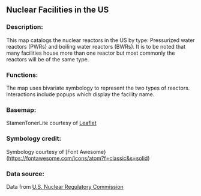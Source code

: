 ## Nuclear Facilities in the US
### Description: 
This map catalogs the nuclear reactors in the US by type: Pressurized water reactors (PWRs) and boiling water reactors (BWRs). 
It is to be noted that many facilities house more than one reactor but most commonly the reactors will be of the same type.
### Functions: 
The map uses bivariate symbology to represent the two types of reactors. Interactions include popups which display the facility name. 
### Basemap:
StamenTonerLite courtesy of [Leaflet](https://leaflet-extras.github.io/leaflet-providers/preview/)
### Symbology credit:
Symbology courtesy of [Font Awesome}(https://fontawesome.com/icons/atom?f=classic&s=solid)
### Data source:
Data from [U.S. Nuclear Regulatory Commission](https://www.nrc.gov/reactors/operating/list-power-reactor-units.html)
